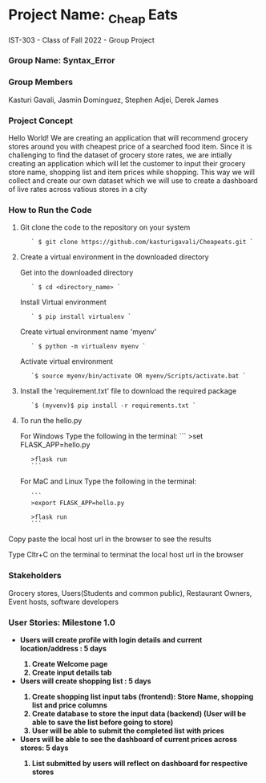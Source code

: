 # Project Name: <sub>  Cheap </sub>Eats
IST-303 - Class of Fall 2022 - Group Project

### Group Name: Syntax_Error 

### Group Members
Kasturi Gavali, Jasmin Dominguez, Stephen Adjei, Derek James 

### Project Concept 
Hello World! We are creating an application that will recommend grocery stores around you with cheapest price of a searched food item.
Since it is challenging to find the dataset of grocery store rates, we are intially creating an application which will let the customer to input
their grocery store name, shopping list and item prices while shopping.
This way we will collect and create our own dataset which we will use to create a dashboard of live rates across vatious stores in a city 

### How to Run the Code 

1. Git clone the code to the repository on your system 

          ` $ git clone https://github.com/kasturigavali/Cheapeats.git `

2. Create a virtual environment in the downloaded directory 

     Get into the downloaded directory
     
          ` $ cd <directory_name> `
        
     Install Virtual environment 
     
          ` $ pip install virtualenv `
        
     Create virtual environment name 'myenv' 
     
          ` $ python -m virtualenv myenv `
        
     Activate virtual environment 
     
          `$ source myenv/bin/activate OR myenv/Scripts/activate.bat `
        
3. Install the 'requirement.txt' file to download the required package 

          `$ (myvenv)$ pip install -r requirements.txt `
         
4. To run the hello.py 

     For Windows Type the following in the terminal:
          ```
          >set FLASK_APP=hello.py

          >flask run 
          ```

     For MaC and Linux Type the following in the terminal:
       
          ``` 
          >export FLASK_APP=hello.py 

          >flask run 
          ```
            
Copy paste the local host url in the browser to see the results
      
Type Cltr+C on the terminal to terminat the local host url in the browser 


### Stakeholders 
Grocery stores, Users(Students and common public), Restaurant Owners, Event hosts, software developers 

<h3><strong> User Stories: Milestone 1.0<strong></h3>
<ul>
    <li>Users will create profile with login details and current location/address : 5 days</li>
    <ol>
        <li>Create Welcome page</li>
        <li>Create input details tab </li>
     </ol>
    <li>Users will create shopping list : 5 days</li>
    <ol>
        <li> Create shopping list input tabs (frontend): Store Name, shopping list and price columns </li>
        <li> Create database to store the input data (backend)
    (User will be able to save the list before going to store)
        <li> User will be able to submit the completed list with prices </li>
    </ol>
    <li>Users will be able to see the dashboard of current prices across stores: 5 days</li>
    <ol>
        <li>List submitted by users will reflect on dashboard for respective stores</li>
    </ol>
</ul>


        
        
        
